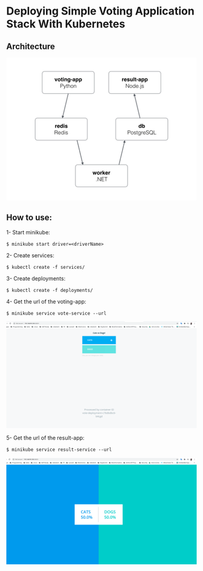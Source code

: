 # Deploying Simple Voting Application Stack With Kubernetes

## Architecture

![architecture](img/architecture.png)


## How to use:


1- Start minikube:

```
$ minikube start driver=<driverName>
```

2- Create services:

```
$ kubectl create -f services/
```

3- Create deployments:

```
$ kubectl create -f deployments/
```

4- Get the url of the voting-app:

```
$ minikube service vote-service --url
```

![vote-app](img/vote-app.png)


5- Get the url of the result-app:

```
$ minikube service result-service --url
```

![result-app](img/result-app.png)